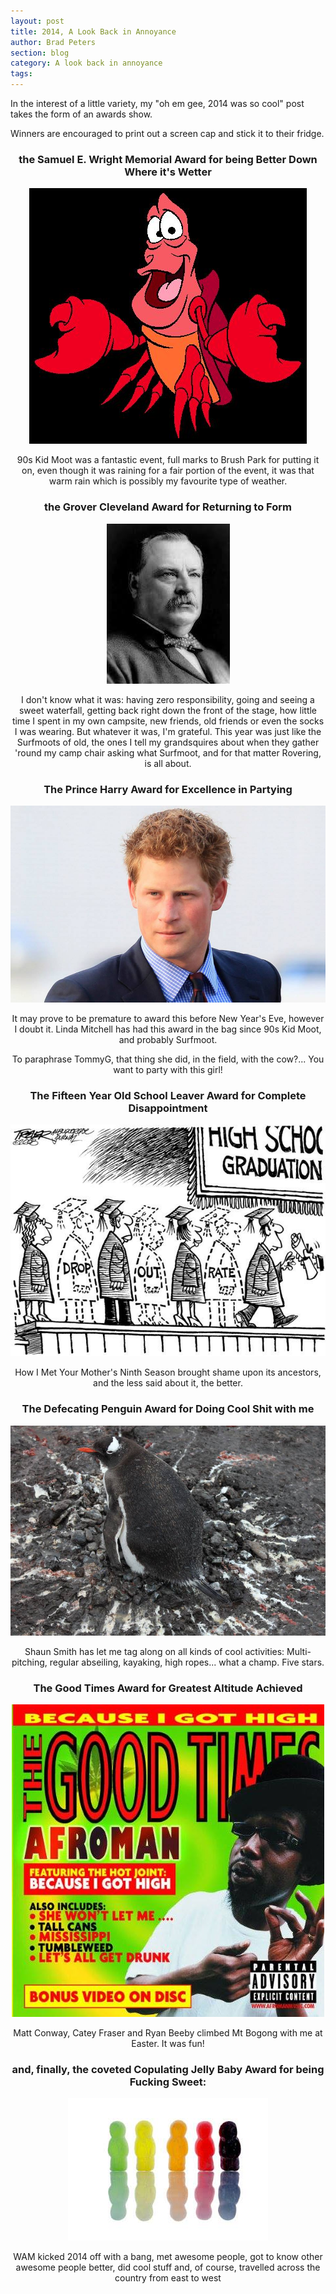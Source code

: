 ```yaml
---
layout: post
title: 2014, A Look Back in Annoyance
author: Brad Peters
section: blog
category: A look back in annoyance
tags: 
---
```

In the interest of a little variety, my "oh em gee, 2014 was so cool" post takes the form of an awards show.

Winners are encouraged to print out a screen cap and stick it to their fridge.

<!--more-->
<div style="text-align:center;">
<h3>the Samuel E. Wright Memorial Award for being Better Down Where it's Wetter</h3>
<img src="/blog/assets/2014-12/sebastian.jpg" alt="Sebastian the Crab" />

90s Kid Moot was a fantastic event, full marks to Brush Park for putting it on, even though it was raining for a fair portion of the event, it was that warm rain which is possibly my favourite type of weather.

<h3>the Grover Cleveland Award for Returning to Form</h3>
<img src="/blog/assets/2014-12/glover-cleveland.jpg" alt="the 22nd, and 24th, President of the United States" />

I don't know what it was: having zero responsibility, going and seeing a sweet waterfall, getting back right down the front of the stage, how little time I spent in my own campsite, new friends, old friends or even the socks I was wearing. But whatever it was, I'm grateful.
This year was just like the Surfmoots of old, the ones I tell my grandsquires about when they gather 'round my camp chair asking what Surfmoot, and for that matter Rovering, is all about.

<h3>The Prince Harry Award for Excellence in Partying</h3>
<img class=" aligncenter" src="/blog/assets/2014-12/prince-harry.jpg" alt="HRH The Prince Henry of Wales" />

It may prove to be premature to award this before New Year's Eve, however I doubt it. Linda Mitchell has had this award in the bag since 90s Kid Moot, and probably Surfmoot.

To paraphrase TommyG, that thing she did, in the field, with the cow?... You want to party with this girl!

<h3>The Fifteen Year Old School Leaver Award for Complete Disappointment</h3>
<img class="alignnone aligncenter" src="/blog/assets/2014-12/15-yearold.jpg" alt="" />

How I Met Your Mother's Ninth Season brought shame upon its ancestors, and the less said about it, the better.

<h3>The Defecating Penguin Award for Doing Cool Shit with me</h3>
<img src="/blog/assets/2014-12/defecating-penguin.jpg" alt="" />

Shaun Smith has let me tag along on all kinds of cool activities: Multi-pitching, regular abseiling, kayaking, high ropes... what a champ. Five stars.

<h3>The Good Times Award for Greatest Altitude Achieved</h3>
<img src="/blog/assets/2014-12/good-times.jpg" alt="" /></p>

Matt Conway, Catey Fraser and Ryan Beeby climbed Mt Bogong with me at Easter. It was fun!

<h3>and, finally, the coveted Copulating Jelly Baby Award for being Fucking Sweet:</h3>
<img class="alignnone" src="/blog/assets/2014-12/copulating-jellybaby.jpg" alt="" />

WAM kicked 2014 off with a bang, met awesome people, got to know other awesome people better, did cool stuff and, of course, travelled across the country from east to west

</div>